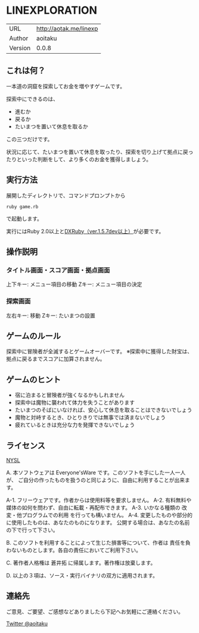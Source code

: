 # LINEXPLORATION

|         |                        |
|---------|------------------------|
| URL     | http://aotak.me/linexp |
| Author  | aoitaku                |
| Version | 0.0.8                  |


## これは何？

一本道の洞窟を探索してお金を増やすゲームです。

探索中にできるのは、

- 進むか
- 戻るか
- たいまつを置いて休息を取るか

この三つだけです。

状況に応じて、たいまつを置いて休息を取ったり、探索を切り上げて拠点に戻ったりといった判断をして、より多くのお金を獲得しましょう。

## 実行方法

展開したディレクトリで、コマンドプロンプトから

    ruby game.rb

で起動します。

実行にはRuby 2.0以上と[DXRuby（ver.1.5.7dev以上）](http://dxruby.sourceforge.jp/cgi-bin/hiki.cgi?%A5%D5%A5%A1%A5%A4%A5%EB%C3%D6%A4%AD%BE%EC)が必要です。

## 操作説明

### タイトル画面・スコア画面・拠点画面

上下キー: メニュー項目の移動
Zキー: メニュー項目の決定

### 探索画面

左右キー: 移動
Zキー: たいまつの設置


## ゲームのルール

探索中に冒険者が全滅するとゲームオーバーです。
※探索中に獲得した財宝は、拠点に戻るまでスコアに加算されません。

## ゲームのヒント

- 宿に泊まると冒険者が強くなるかもしれません
- 探索中は魔物に襲われて体力を失うことがあります
- たいまつのそばにいなければ、安心して休息を取ることはできないでしょう
- 魔物と対峙するとき、ひとりきりでは無事では済まないでしょう
- 疲れているときは充分な力を発揮できないでしょう

## ライセンス

[NYSL](http://www.kmonos.net/nysl/)

A. 本ソフトウェアは Everyone'sWare です。このソフトを手にした一人一人が、
   ご自分の作ったものを扱うのと同じように、自由に利用することが出来ます。

  A-1. フリーウェアです。作者からは使用料等を要求しません。
  A-2. 有料無料や媒体の如何を問わず、自由に転載・再配布できます。
  A-3. いかなる種類の 改変・他プログラムでの利用 を行っても構いません。
  A-4. 変更したものや部分的に使用したものは、あなたのものになります。
       公開する場合は、あなたの名前の下で行って下さい。

B. このソフトを利用することによって生じた損害等について、作者は
   責任を負わないものとします。各自の責任においてご利用下さい。

C. 著作者人格権は 蒼井拓 に帰属します。著作権は放棄します。

D. 以上の３項は、ソース・実行バイナリの双方に適用されます。

## 連絡先

ご意見、ご要望、ご感想などありましたら下記へお気軽にご連絡ください。

[Twitter @aoitaku](http://twitter.com/aoitaku)


